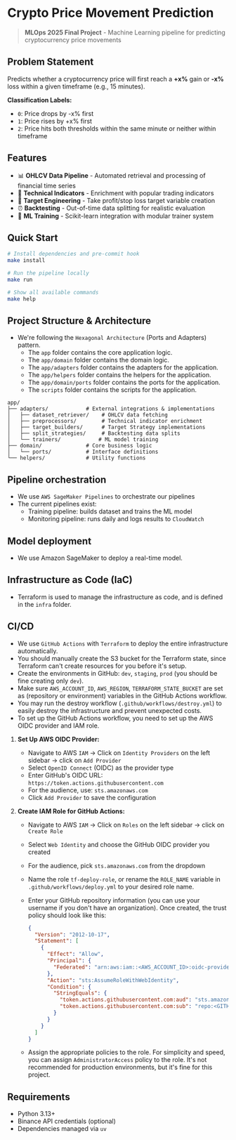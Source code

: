 # Crypto Price Movement Prediction

> **MLOps 2025 Final Project** - Machine Learning pipeline for predicting cryptocurrency price movements

## Problem Statement

Predicts whether a cryptocurrency price will first reach a **+x%** gain or **-x%** loss within a given timeframe (e.g., 15 minutes).

**Classification Labels:**

- `0`: Price drops by -x% first
- `1`: Price rises by +x% first
- `2`: Price hits both thresholds within the same minute or neither within timeframe

## Features

- 📊 **OHLCV Data Pipeline** - Automated retrieval and processing of financial time series
- 🔧 **Technical Indicators** - Enrichment with popular trading indicators
- 🎯 **Target Engineering** - Take profit/stop loss target variable creation
- ⏰ **Backtesting** - Out-of-time data splitting for realistic evaluation
- 🤖 **ML Training** - Scikit-learn integration with modular trainer system

## Quick Start

```bash
# Install dependencies and pre-commit hook
make install

# Run the pipeline locally
make run

# Show all available commands
make help
```

## Project Structure & Architecture

- We're following the `Hexagonal Architecture` (Ports and Adapters) pattern.
  - The `app` folder contains the core application logic.
  - The `app/domain` folder contains the domain logic.
  - The `app/adapters` folder contains the adapters for the application.
  - The `app/helpers` folder contains the helpers for the application.
  - The `app/domain/ports` folder contains the ports for the application.
  - The `scripts` folder contains the scripts for the application.

```
app/
├── adapters/            # External integrations & implementations
│   ├── dataset_retriever/    # OHLCV data fetching
│   ├── preprocessors/        # Technical indicator enrichment
│   ├── target_builders/      # Target Strategy implementations
│   ├── split_strategies/     # Backtesting data splits
│   └── trainers/            # ML model training
├── domain/              # Core business logic
│   └── ports/           # Interface definitions
└── helpers/             # Utility functions
```

## Pipeline orchestration

- We use `AWS SageMaker Pipelines` to orchestrate our pipelines
- The current pipelines exist:
  - Training pipeline: builds dataset and trains the ML model
  - Monitoring pipeline: runs daily and logs results to `CloudWatch`

## Model deployment

- We use Amazon SageMaker to deploy a real-time model.

## Infrastructure as Code (IaC)

- Terraform is used to manage the infrastructure as code, and is defined in the `infra` folder.

## CI/CD

- We use `GitHub Actions` with `Terraform` to deploy the entire infrastructure automatically.
- You should manually create the S3 bucket for the Terraform state, since Terraform can't create resources for you before it's setup.
- Create the environments in GitHub: `dev`, `staging`, `prod` (you should be fine creating only `dev`).
- Make sure `AWS_ACCOUNT_ID`, `AWS_REGION`, `TERRAFORM_STATE_BUCKET` are set as (repository or environment) variables in the GitHub Actions workflow.
- You may run the destroy workflow (`.github/workflows/destroy.yml`) to easily destroy the infrastructure and prevent unexpected costs.
- To set up the GitHub Actions workflow, you need to set up the AWS OIDC provider and IAM role.

1. **Set Up AWS OIDC Provider:**

   - Navigate to AWS `IAM` → Click on `Identity Providers` on the left sidebar → click on `Add Provider`
   - Select `OpenID Connect` (OIDC) as the provider type
   - Enter GitHub's OIDC URL: `https://token.actions.githubusercontent.com`
   - For the audience, use: `sts.amazonaws.com`
   - Click `Add Provider` to save the configuration

2. **Create IAM Role for GitHub Actions:**

   - Navigate to AWS `IAM` → Click on `Roles` on the left sidebar → click on `Create Role`
   - Select `Web Identity` and choose the GitHub OIDC provider you created
   - For the audience, pick `sts.amazonaws.com` from the dropdown
   - Name the role `tf-deploy-role`, or rename the `ROLE_NAME` variable in `.github/workflows/deploy.yml` to your desired role name.
   - Enter your GitHub repository information (you can use your username if you don't have an organization). Once created, the trust policy should look like this:

     ```json
     {
       "Version": "2012-10-17",
       "Statement": [
         {
           "Effect": "Allow",
           "Principal": {
             "Federated": "arn:aws:iam::<AWS_ACCOUNT_ID>:oidc-provider/token.actions.githubusercontent.com"
           },
           "Action": "sts:AssumeRoleWithWebIdentity",
           "Condition": {
             "StringEquals": {
               "token.actions.githubusercontent.com:aud": "sts.amazonaws.com",
               "token.actions.githubusercontent.com:sub": "repo:<GITHUB_ORG>/<REPO>:ref:refs/heads/main"
             }
           }
         }
       ]
     }
     ```

   - Assign the appropriate policies to the role. For simplicity and speed, you can assign `AdministratorAccess` policy to the role. It's not recommended for production environments, but it's fine for this project.

## Requirements

- Python 3.13+
- Binance API credentials (optional)
- Dependencies managed via `uv`
